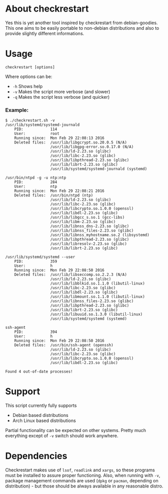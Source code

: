 # About checkrestart
Yes this is yet another tool inspired by checkrestart from debian-goodies. This one aims to be easily portable to non-debian distributions and also to provide slightly different informations.

# Usage
`checkrestart [options]`

Where options can be:

  * `-h` Shows help
  * `-v` Makes the script more verbose (and slower)
  * `-q` Makes the script less verbose (and quicker)

### Example:
```
$ ./checkrestart.sh -v
/usr/lib/systemd/systemd-journald
    PID:            114
    User:           root
    Running since:  Mon Feb 29 22:08:13 2016
    Deleted files:  /usr/lib/libgcrypt.so.20.0.5 (N/A)
                    /usr/lib/libgpg-error.so.0.17.0 (N/A)
                    /usr/lib/ld-2.23.so (glibc)
                    /usr/lib/libc-2.23.so (glibc)
                    /usr/lib/libpthread-2.23.so (glibc)
                    /usr/lib/librt-2.23.so (glibc)
                    /usr/lib/systemd/systemd-journald (systemd)

/usr/bin/ntpd -g -u ntp:ntp
    PID:            284
    User:           ntp
    Running since:  Mon Feb 29 22:08:21 2016
    Deleted files:  /usr/bin/ntpd (ntp)
                    /usr/lib/ld-2.23.so (glibc)
                    /usr/lib/libc-2.23.so (glibc)
                    /usr/lib/libcrypto.so.1.0.0 (openssl)
                    /usr/lib/libdl-2.23.so (glibc)
                    /usr/lib/libgcc_s.so.1 (gcc-libs)
                    /usr/lib/libm-2.23.so (glibc)
                    /usr/lib/libnss_dns-2.23.so (glibc)
                    /usr/lib/libnss_files-2.23.so (glibc)
                    /usr/lib/libnss_myhostname.so.2 (libsystemd)
                    /usr/lib/libpthread-2.23.so (glibc)
                    /usr/lib/libresolv-2.23.so (glibc)
                    /usr/lib/librt-2.23.so (glibc)

/usr/lib/systemd/systemd --user
    PID:            359
    User:           h
    Running since:  Mon Feb 29 22:08:50 2016
    Deleted files:  /usr/lib/libseccomp.so.2.2.3 (N/A)
                    /usr/lib/ld-2.23.so (glibc)
                    /usr/lib/libblkid.so.1.1.0 (libutil-linux)
                    /usr/lib/libc-2.23.so (glibc)
                    /usr/lib/libdl-2.23.so (glibc)
                    /usr/lib/libmount.so.1.1.0 (libutil-linux)
                    /usr/lib/libnss_files-2.23.so (glibc)
                    /usr/lib/libpthread-2.23.so (glibc)
                    /usr/lib/librt-2.23.so (glibc)
                    /usr/lib/libuuid.so.1.3.0 (libutil-linux)
                    /usr/lib/systemd/systemd (systemd)

ssh-agent
    PID:            394
    User:           h
    Running since:  Mon Feb 29 22:08:50 2016
    Deleted files:  /usr/bin/ssh-agent (openssh)
                    /usr/lib/ld-2.23.so (glibc)
                    /usr/lib/libc-2.23.so (glibc)
                    /usr/lib/libcrypto.so.1.0.0 (openssl)
                    /usr/lib/libdl-2.23.so (glibc)

Found 4 out-of-date processes!
```

# Support
This script currently fully supports
 - Debian based distributions
 - Arch Linux based distributions

Partial functionality can be expected on other systems. Pretty much everything except of `-v` switch should work anywhere.

# Dependencies
Checkrestart makes use of `lsof`, `readlink` and `xargs`, so these programs must be installed to assure proper functioning. Also, when running with `-v`, package management commands are used (`dpkg` or `pacman`, depending on distribution) - but those should be always available in any reasonable distro.
